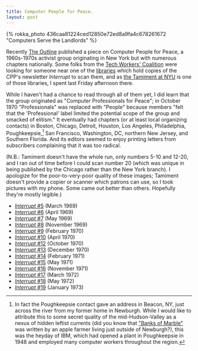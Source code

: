 ```yaml
---
title: Computer People for Peace.
layout: post
---
```


<style> a.thumbnail img { border: 3px solid gray } </style>

{% rokka_photo 436caa81224ced12850e72ed8a9fa4c678261672 "Computers Serve the Landlords" %}

Recently [The
Outline](https://theoutline.com/post/4029/computer-people-for-peace-history)
published a piece on Computer People for Peace, a 1960s-1970s activist
group originating in New York but with numerous chapters
nationally. Some folks from the [Tech Workers'
Coalition](https://www.techworkerscoalition.org/) were looking for
someone near one of the
[libraries](https://www.worldcat.org/title/interrupt-newsletter-of-computer-people-for-peace/oclc/13143528&referer=brief_results)
which hold copies of the CPP's newsletter _Interrupt_ to scan them,
and as
[the Tamiment at NYU](https://library.nyu.edu/locations/the-tamiment-library-robert-f-wagner-labor-archives/)
is one of those libraries, I spent last Friday afternoon there.

While I haven't had a chance to read through all of them yet, I did
learn that the group originated as "Computer Professionals for Peace";
in October 1970 "Professionals" was replaced with "People" because
members "felt that the 'Professional' label limited the potential
scope of the group and smacked of elitism." It eventually had chapters
(or at least local organizing contacts) in Boston, Chicago, Detroit,
Houston, Los Angeles, Philadelphia, Poughkeepsie,[^1] San Francisco,
Washington, DC, northern New Jersey, and Southern Florida. And its
editors seemed to enjoy printing letters from subscribers complaining
that it was too radical.

(N.B.: Tamiment doesn't have the whole run, only numbers 5-10 and
12-20, and I ran out of time before I could scan number 20 (which was
unique in being published by the Chicago rather than the New York
branch). I apologize for the poor-to-very-poor quality of these
images; Tamiment doesn't provide a copier or scanner which patrons can
use, so I took pictures with my phone. Some came out better than
others. Hopefully they're mostly legible.)

- [_Interrupt_ #5](/pdfs/interrupt-5.pdf) (March 1969)
- [_Interrupt_ #6](/pdfs/interrupt-6.pdf) (April 1969)
- [_Interrupt_ #7](/pdfs/interrupt-7.pdf) (May 1969)
- [_Interrupt_ #8](/pdfs/interrupt-8.pdf) (November 1969)
- [_Interrupt_ #9](/pdfs/interrupt-9.pdf) (February 1970)
- [_Interrupt_ #10](/pdfs/interrupt-10.pdf) (April 1970)
- [_Interrupt_ #12](/pdfs/interrupt-12.pdf) (October 1970)
- [_Interrupt_ #13](/pdfs/interrupt-13.pdf) (December 1970)
- [_Interrupt_ #14](/pdfs/interrupt-14.pdf) (February 1971)
- [_Interrupt_ #15](/pdfs/interrupt-15.pdf) (May 1971)
- [_Interrupt_ #16](/pdfs/interrupt-16.pdf) (November 1971)
- [_Interrupt_ #17](/pdfs/interrupt-17.pdf) (March 1972)
- [_Interrupt_ #18](/pdfs/interrupt-18.pdf) (May 1972)
- [_Interrupt_ #19](/pdfs/interrupt-19.pdf) (January 1973)

[^1]: In fact the Poughkeepsie contact gave an address in Beacon, NY, just across the river from my former home in Newburgh. While I would like to attribute this to some secret quality of the mid-Hudson-Valley as a nexus of hidden leftist currents (did you know that ["Banks of Marble"](https://www.youtube.com/watch?v=x-o3CJytIPE) was written by an apple farmer living just outside of Newburgh?), this was the heyday of IBM, which had opened a plant in Poughkeepsie in 1948 and employed many computer workers throughout the region.